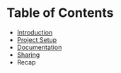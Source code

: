 # Table of Contents

* [Introduction](https://github.com/csoderberg/OSF-Curriculum/blob/master/Introduction.md)
* [Project Setup](https://github.com/csoderberg/OSF-Curriculum/blob/master/Project%20Setup.md)
* [Documentation](https://github.com/csoderberg/OSF-Curriculum/blob/master/Documenting.md)
* [Sharing](https://github.com/csoderberg/OSF-Curriculum/blob/master/Sharing.md)
* Recap